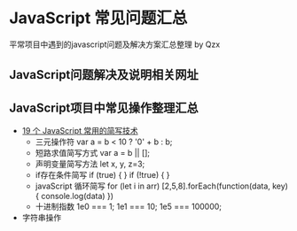 # JavaScript 常见问题汇总
平常项目中遇到的javascript问题及解决方案汇总整理 by Qzx
## JavaScript问题解决及说明相关网址


## JavaScript项目中常见操作整理汇总
- [19 个 JavaScript 常用的简写技术](https://juejin.im/post/5948db9661ff4b006c061b2b)
	- 三元操作符  var a = b < 10 ? '0' + b : b;
	- 短路求值简写方式 var a = b || [];
	- 声明变量简写方法 let x, y, z=3;
	- if存在条件简写 if (true) { }   if (!true) { }
	- javaScript 循环简写 for (let i in arr)  [2,5,8].forEach(function(data, key){ console.log(data)  })
	- 十进制指数  1e0 === 1;  1e1 === 10; 1e5 === 100000;
- 字符串操作



